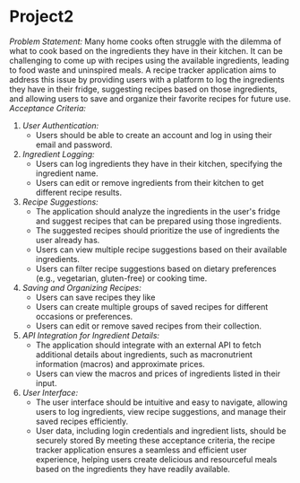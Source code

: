 # Project2

*Problem Statement:*
Many home cooks often struggle with the dilemma of what to cook based on the ingredients they have in their kitchen. It can be challenging to come up with recipes using the available ingredients, leading to food waste and uninspired meals. A recipe tracker application aims to address this issue by providing users with a platform to log the ingredients they have in their fridge, suggesting recipes based on those ingredients, and allowing users to save and organize their favorite recipes for future use.
*Acceptance Criteria:*
1. *User Authentication:*
   - Users should be able to create an account and log in using their email and password.
2. *Ingredient Logging:*
   - Users can log ingredients they have in their kitchen, specifying the ingredient name.
   - Users can edit or remove ingredients from their kitchen to get different recipe results.
3. *Recipe Suggestions:*
   - The application should analyze the ingredients in the user's fridge and suggest recipes that can be prepared using those ingredients.
   - The suggested recipes should prioritize the use of ingredients the user already has.
   - Users can view multiple recipe suggestions based on their available ingredients.
   - Users can filter recipe suggestions based on dietary preferences (e.g., vegetarian, gluten-free) or cooking time.
4. *Saving and Organizing Recipes:*
   - Users can save recipes they like
   - Users can create multiple groups of saved recipes for different occasions or preferences.
   - Users can edit or remove saved recipes from their collection.
5. *API Integration for Ingredient Details:*
   - The application should integrate with an external API to fetch additional details about ingredients, such as macronutrient information (macros) and approximate prices.
   - Users can view the macros and prices of ingredients listed in their input.
6. *User Interface:*
   - The user interface should be intuitive and easy to navigate, allowing users to log ingredients, view recipe suggestions, and manage their saved recipes efficiently.
   - User data, including login credentials and ingredient lists, should be securely stored
By meeting these acceptance criteria, the recipe tracker application ensures a seamless and efficient user experience, helping users create delicious and resourceful meals based on the ingredients they have readily available.
